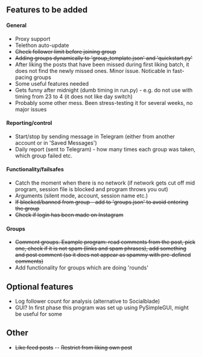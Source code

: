 ## Features to be added

#### General
- Proxy support
- Telethon auto-update
- ~~Check follower limit before joining group~~
- ~~Adding groups dynamically to 'group_template.json' and 'quickstart.py'~~
- After liking the posts that have been missed during first liking batch, it does not find the newly missed ones. Minor issue. Noticable in fast-pacing groups
- Some useful features needed
- Gets funny after midnight (dumb timing in run.py) - e.g. do not use with timing from 23 to 4 (it does not like day switch)
- Probably some other mess. Been stress-testing it for several weeks, no major issues

#### Reporting/control
- Start/stop by sending message in Telegram (either from another account or in 'Saved Messages')
- Daily report (sent to Telegram) - how many times each group was taken, which group failed etc.

#### Functionality/failsafes
- Catch the moment when there is no network (if network gets cut off mid program, session file is blocked and program throws you out)
- Arguments (silent mode, account, session name etc.)
- ~~If blocked/banned from group - add to 'groups.json' to avoid entering the group~~
- ~~Check if login has been made on Instagram~~

#### Groups
- ~~Comment groups. Example program: read comments from the post, pick one, check if it is not spam (links and spam phrases), add something and post comment (so it does not appear as spammy with pre-defined comments)~~
- Add functionality for groups which are doing 'rounds'


## Optional features

- Log follower count for analysis (alternative to Socialblade)
- GUI? In first phase this program was set up using PySimpleGUI, might be useful for some

## Other

- ~~Like feed posts~~
-- ~~Restrict from liking own post~~

